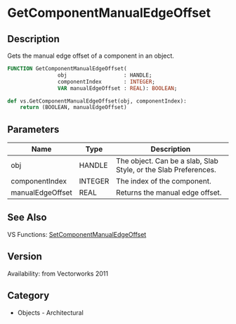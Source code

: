 # GetComponentManualEdgeOffset

## Description
Gets the manual edge offset of a component in an object.

```pascal
FUNCTION GetComponentManualEdgeOffset(
				obj                  : HANDLE;
				componentIndex       : INTEGER;
				VAR manualEdgeOffset : REAL): BOOLEAN;
```

```python
def vs.GetComponentManualEdgeOffset(obj, componentIndex):
    return (BOOLEAN, manualEdgeOffset)
```

## Parameters
|Name|Type|Description|
|---|---|---|
|obj|HANDLE|The object. Can be a  slab, Slab Style, or the Slab Preferences.|
|componentIndex|INTEGER|The index of the component.|
|manualEdgeOffset|REAL|Returns the manual edge offset.|

## See Also
VS Functions:
[SetComponentManualEdgeOffset](SetComponentManualEdgeOffset.md)

## Version
Availability: from Vectorworks 2011

## Category
* Objects - Architectural

